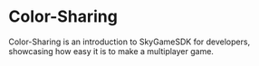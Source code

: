 # Color-Sharing
Color-Sharing is an introduction to SkyGameSDK for developers, showcasing how easy it is to make a multiplayer game.
